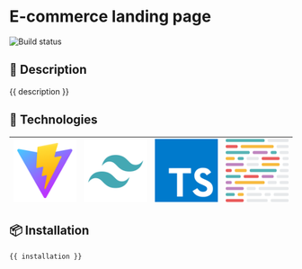 # E-commerce landing page

![Build status](https://github.com/ozariechniev/static-ecommerce-landing-page/actions/workflows/node.js.yml/badge.svg)

## 📝 Description

{{ description }}

## 🚀 Technologies

| ![Vite](public/vite.svg) | ![Tailwind](public/tailwind.svg) | ![Typescript](public/typescript.svg) | ![Prettier](public/prettier.svg) |
|--------------------------|----------------------------------|--------------------------------------|----------------------------------|

## 📦 Installation

```bash
{{ installation }}
```
